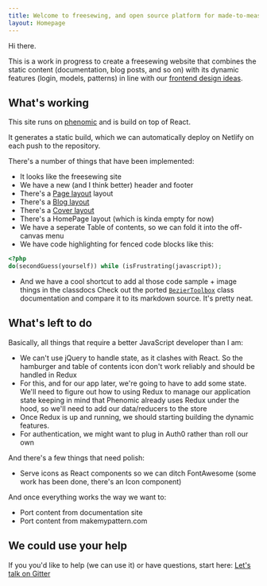 ```yaml
---
title: Welcome to freesewing, and open source platform for made-to-measure sewing patterns
layout: Homepage
---
```

<div class="container" markdown=1>
<div class="col-lg-7 col-md-12 offset-lg-2 fade-oc" markdown=1>
Hi there. 

This is a work in progress to create a freesewing website that combines the static content
(documentation, blog posts, and so on) with its dynamic features (login, models, patterns)
in line with our [frontend design ideas](blog/frontend-design-ideas/).

## What's working

This site runs on [phenomic](http://phenomic.io) and is build on top of React.

It generates a static build, which we can automatically deploy on Netlify on each 
push to the repository.

There's a number of things that have been implemented:

- It looks like the freesewing site
- We have a new (and I think better) header and footer 
- There's a [Page layout](docs/repositories) layout
- There's a [Blog layout](blog/frontend-design-ideas) 
- There's a [Cover layout](cover)
- There's a HomePage layout (which is kinda empty for now)
- We have a seperate Table of contents, so we can fold it into the off-canvas menu
- We have code highlighting for fenced code blocks like this:

```php
<?php
do(secondGuess(yourself)) while (isFrustrating(javascript));
```

- And we have a cool shortcut to add al those code sample + image things in the classdocs
Check out the ported [`BezierToolbox`](docs/core/class/beziertoolbox/) class documentation
and compare it to its markdown source. It's pretty neat.

## What's left to do

Basically, all things that require a better JavaScript developer than I am:

- We can't use jQuery to handle state, as it clashes with React. So the hamburger 
and table of contents icon don't work reliably and should be handled in Redux
- For this, and for our app later, we're going to have to add some state. 
We'll need to figure out how to using Redux to manage our application state
keeping in mind that Phenomic already uses Redux under the hood, so we'll need to add our
data/reducers to the store
- Once Redux is up and running, we should starting building the dynamic features.
- For authentication, we might want to plug in Auth0 rather than roll our own

And there's a few things that need polish:
 
- Serve icons as React components so we can ditch FontAwesome (some work has been done, there's an Icon component)

And once everything works the way we want to:

- Port content from documentation site
- Port content from makemypattern.com

## We could use your help
If you you'd like to help (we can use it) or have questions, start here: 
<a class="btn btn-lg mt-5 btn-primary" href="http://gitter.im/freesewing/freesewing">Let's talk on Gitter</a>
</div>
</div>
